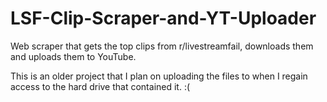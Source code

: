 # LSF-Clip-Scraper-and-YT-Uploader

Web scraper that gets the top clips from r/livestreamfail, downloads them and uploads them to YouTube.

This is an older project that I plan on uploading the files to when I regain access to the hard drive that contained it. :(
